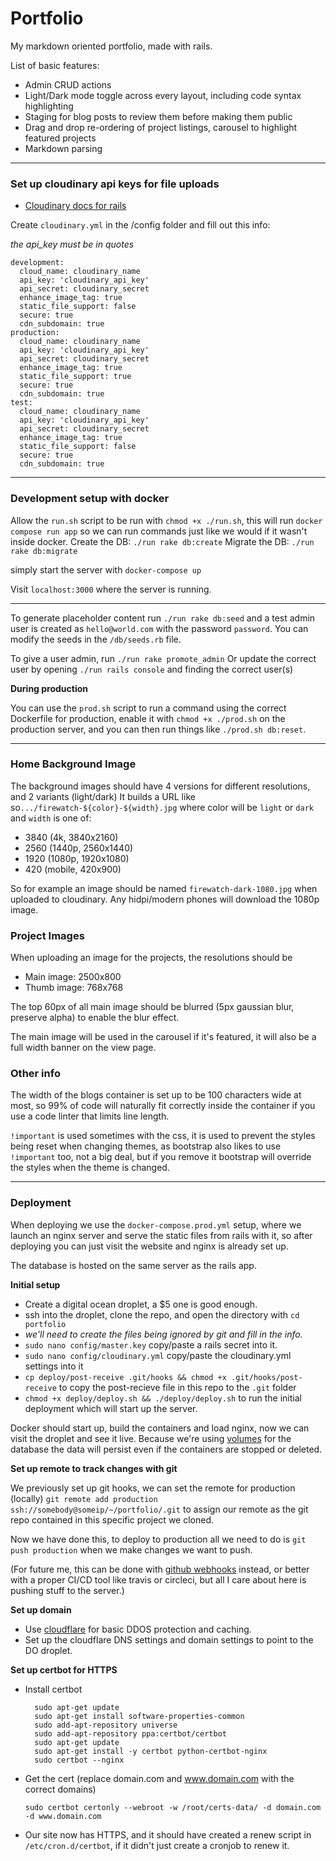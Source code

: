 # Portfolio

My markdown oriented portfolio, made with rails.

List of basic features: 
- Admin CRUD actions
- Light/Dark mode toggle across every layout, including code syntax highlighting
- Staging for blog posts to review them before making them public
- Drag and drop re-ordering of project listings, carousel to highlight featured projects
- Markdown parsing

___




### Set up cloudinary api keys for file uploads
- [Cloudinary docs for rails](https://cloudinary.com/documentation/rails_integration)


Create `cloudinary.yml` in the /config folder and fill out this info:

*the api_key must be in quotes*

```
development:
  cloud_name: cloudinary_name
  api_key: 'cloudinary_api_key'
  api_secret: cloudinary_secret
  enhance_image_tag: true
  static_file_support: false
  secure: true
  cdn_subdomain: true
production:
  cloud_name: cloudinary_name
  api_key: 'cloudinary_api_key'
  api_secret: cloudinary_secret
  enhance_image_tag: true
  static_file_support: true
  secure: true
  cdn_subdomain: true
test:
  cloud_name: cloudinary_name
  api_key: 'cloudinary_api_key'
  api_secret: cloudinary_secret
  enhance_image_tag: true
  static_file_support: false
  secure: true
  cdn_subdomain: true
```



---
### Development setup with docker

Allow the `run.sh` script to be run with `chmod +x ./run.sh`, this will run `docker compose run app` so we can run commands just like we would if it wasn't inside docker.
Create the DB: `./run rake db:create`
Migrate the DB: `./run rake db:migrate`

simply start the server with `docker-compose up`

Visit `localhost:3000` where the server is running.

---

To generate placeholder content run `./run rake db:seed` and a test admin user is created as
`hello@world.com` with the password `password`.
You can modify the seeds in the `/db/seeds.rb` file.

To give a user admin, run `./run rake promote_admin`
Or update the correct user by opening `./run rails console` and finding the correct user(s)


**During production** 

You can use the `prod.sh` script to run a command using the correct Dockerfile for production, enable it with `chmod +x ./prod.sh` on the production server, and you can then run things like `./prod.sh db:reset`.  

---

### Home Background Image

The background images should have 4 versions for different resolutions, and 2 variants (light/dark)
It builds a URL like so`.../firewatch-${color}-${width}.jpg` where color will be `light` or `dark` and `width` is one of:

- 3840 (4k, 3840x2160)
- 2560 (1440p, 2560x1440)
- 1920 (1080p, 1920x1080)
- 420 (mobile, 420x900)

So for example an image should be named `firewatch-dark-1080.jpg` when uploaded to cloudinary.
Any hidpi/modern phones will download the 1080p image.


### Project Images

When uploading an image for the projects, the resolutions should be
  - Main image: 2500x800
  - Thumb image: 768x768

The top 60px of all main image should be blurred (5px gaussian blur, preserve alpha) to enable the blur effect.

The main image will be used in the carousel if it's featured, it will also be a full width banner on the view page.


### Other info

The width of the blogs container is set up to be 100 characters wide at most, so 99% of code will naturally fit correctly inside the container if you use a code linter that limits line length.

`!important` is used sometimes with the css, it is used to prevent the styles being reset when changing themes, as bootstrap also likes to use `!important` too, not a big deal, but if you remove it bootstrap will override the styles when the theme is changed.

---

### Deployment

When deploying we use the `docker-compose.prod.yml` setup, where we launch an nginx server and serve the static files from rails with it, so after deploying you can just visit the website and nginx is already set up.

The database is hosted on the same server as the rails app.

**Initial setup**

- Create a digital ocean droplet, a \$5 one is good enough.
- ssh into the droplet, clone the repo, and open the directory with `cd portfolio`
- _we'll need to create the files being ignored by git and fill in the info._
- `sudo nano config/master.key` copy/paste a rails secret into it.
- `sudo nano config/cloudinary.yml` copy/paste the cloudinary.yml settings into it
- `cp deploy/post-receive .git/hooks && chmod +x .git/hooks/post-receive` to copy the post-recieve file in this repo to the `.git` folder
- `chmod +x deploy/deploy.sh && ./deploy/deploy.sh` to run the initial deployment which will start up the server.

Docker should start up, build the containers and load nginx, now we can visit the droplet and see it live.
Because we're using [volumes](https://docs.docker.com/storage/volumes/) for the database the data will persist even if the containers are stopped or deleted.

**Set up remote to track changes with git**

We previously set up git hooks, we can set the remote for production (locally) `git remote add production ssh://somebody@someip/~/portfolio/.git` to assign our remote as the git repo contained in this specific project we cloned.

Now we have done this, to deploy to production all we need to do is `git push production` when we make changes we want to push.

(For future me, this can be done with [github webhooks](https://developer.github.com/webhooks/) instead, or better with a proper CI/CD tool like travis or circleci, but all I care about here is pushing stuff to the server.)

**Set up domain**

- Use [cloudflare](https://www.cloudflare.com/) for basic DDOS protection and caching.
- Set up the cloudflare DNS settings and domain settings to point to the DO droplet.

**Set up certbot for HTTPS**
- Install certbot
  ```
    sudo apt-get update
    sudo apt-get install software-properties-common
    sudo add-apt-repository universe
    sudo add-apt-repository ppa:certbot/certbot
    sudo apt-get update
    sudo apt-get install -y certbot python-certbot-nginx
    sudo certbot --nginx
  ```
- Get the cert (replace domain.com and www.domain.com with the correct domains)
  
  ```
  sudo certbot certonly --webroot -w /root/certs-data/ -d domain.com -d www.domain.com
  ```
- Our site now has HTTPS, and it should have created a renew script in `/etc/cron.d/certbot`, if it didn't just create a cronjob to renew it.